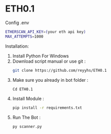 # ETH0.1
Config .env
```bash
ETHERSCAN_API_KEY=(your eth api key)
MAX_ATTEMPTS=1000
```


Installation:
1. Install Python For Windows
2. Download script manual or use git :
   ```bash
   git clone https://github.com/reyyhs/ETH0.1
   ```
3. Make sure you already in bot folder :
   ```bash
   Cd ETH0.1
   ```
4. Install Module :
   ```bash
   pip install -r requirements.txt
   ```
5. Run The Bot :
   ```bash
   py scanner.py
   ```
   
   
